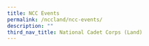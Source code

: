 ```yaml
---
title: NCC Events
permalink: /nccland/ncc-events/
description: ""
third_nav_title: National Cadet Corps (Land)
---
```

